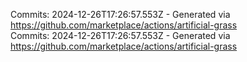 Commits: 2024-12-26T17:26:57.553Z - Generated via https://github.com/marketplace/actions/artificial-grass
<br>
Commits: 2024-12-26T17:26:57.553Z - Generated via https://github.com/marketplace/actions/artificial-grass
<br>
